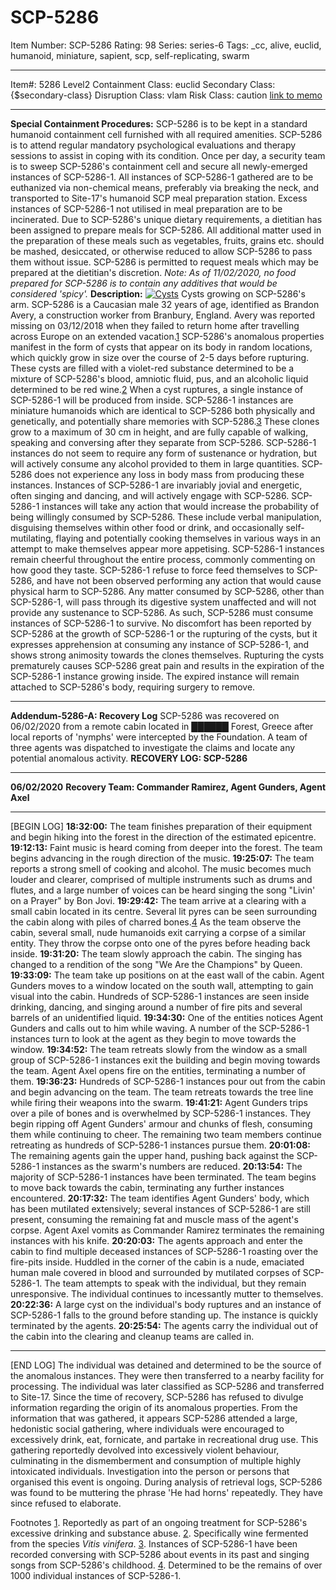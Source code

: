# SCP-5286
Item Number: SCP-5286
Rating: 98
Series: series-6
Tags: _cc, alive, euclid, humanoid, miniature, sapient, scp, self-replicating, swarm

---

Item#: 5286
Level2
Containment Class:
euclid
Secondary Class:
{$secondary-class}
Disruption Class:
vlam
Risk Class:
caution
[link to memo](/classification-committee-memo)  

* * *
**Special Containment Procedures:**
SCP-5286 is to be kept in a standard humanoid containment cell furnished with all required amenities. SCP-5286 is to attend regular mandatory psychological evaluations and therapy sessions to assist in coping with its condition.
Once per day, a security team is to sweep SCP-5286's containment cell and secure all newly-emerged instances of SCP-5286-1. All instances of SCP-5286-1 gathered are to be euthanized via non-chemical means, preferably via breaking the neck, and transported to Site-17's humanoid SCP meal preparation station. Excess instances of SCP-5286-1 not utilised in meal preparation are to be incinerated.
Due to SCP-5286's unique dietary requirements, a dietitian has been assigned to prepare meals for SCP-5286. All additional matter used in the preparation of these meals such as vegetables, fruits, grains etc. should be mashed, desiccated, or otherwise reduced to allow SCP-5286 to pass them without issue. SCP-5286 is permitted to request meals which may be prepared at the dietitian's discretion.
_Note: As of 11/02/2020, no food prepared for SCP-5286 is to contain any additives that would be considered 'spicy'._
**Description:**
[![Cysts](https://scp-wiki.wdfiles.com/local--resized-images/scp-5286/Cysts/medium.jpg)](https://scp-wiki.wdfiles.com/local--files/scp-5286/Cysts)
Cysts growing on SCP-5286's arm.
SCP-5286 is a Caucasian male 32 years of age, identified as Brandon Avery, a construction worker from Branbury, England. Avery was reported missing on 03/12/2018 when they failed to return home after travelling across Europe on an extended vacation.[1](javascript:;) SCP-5286's anomalous properties manifest in the form of cysts that appear on its body in random locations, which quickly grow in size over the course of 2-5 days before rupturing. These cysts are filled with a violet-red substance determined to be a mixture of SCP-5286's blood, amniotic fluid, pus, and an alcoholic liquid determined to be red wine.[2](javascript:;) When a cyst ruptures, a single instance of SCP-5286-1 will be produced from inside.
SCP-5286-1 instances are miniature humanoids which are identical to SCP-5286 both physically and genetically, and potentially share memories with SCP-5286.[3](javascript:;) These clones grow to a maximum of 30 cm in height, and are fully capable of walking, speaking and conversing after they separate from SCP-5286. SCP-5286-1 instances do not seem to require any form of sustenance or hydration, but will actively consume any alcohol provided to them in large quantities. SCP-5286 does not experience any loss in body mass from producing these instances.
Instances of SCP-5286-1 are invariably jovial and energetic, often singing and dancing, and will actively engage with SCP-5286. SCP-5286-1 instances will take any action that would increase the probability of being willingly consumed by SCP-5286. These include verbal manipulation, disguising themselves within other food or drink, and occasionally self-mutilating, flaying and potentially cooking themselves in various ways in an attempt to make themselves appear more appetising. SCP-5286-1 instances remain cheerful throughout the entire process, commonly commenting on how good they taste. SCP-5286-1 refuse to force feed themselves to SCP-5286, and have not been observed performing any action that would cause physical harm to SCP-5286. Any matter consumed by SCP-5286, other than SCP-5286-1, will pass through its digestive system unaffected and will not provide any sustenance to SCP-5286. As such, SCP-5286 must consume instances of SCP-5286-1 to survive.
No discomfort has been reported by SCP-5286 at the growth of SCP-5286-1 or the rupturing of the cysts, but it expresses apprehension at consuming any instance of SCP-5286-1, and shows strong animosity towards the clones themselves. Rupturing the cysts prematurely causes SCP-5286 great pain and results in the expiration of the SCP-5286-1 instance growing inside. The expired instance will remain attached to SCP-5286's body, requiring surgery to remove.
* * *
**Addendum-5286-A: Recovery Log**
SCP-5286 was recovered on 06/02/2020 from a remote cabin located in ██████ Forest, Greece after local reports of 'nymphs' were intercepted by the Foundation. A team of three agents was dispatched to investigate the claims and locate any potential anomalous activity.
**RECOVERY LOG: SCP-5286**
* * *
**06/02/2020**
**Recovery Team: Commander Ramirez, Agent Gunders, Agent Axel**
* * *
[BEGIN LOG]
**18:32:00:** The team finishes preparation of their equipment and begin hiking into the forest in the direction of the estimated epicentre.
**19:12:13:** Faint music is heard coming from deeper into the forest. The team begins advancing in the rough direction of the music.
**19:25:07:** The team reports a strong smell of cooking and alcohol. The music becomes much louder and clearer, comprised of multiple instruments such as drums and flutes, and a large number of voices can be heard singing the song "Livin' on a Prayer" by Bon Jovi.
**19:29:42:** The team arrive at a clearing with a small cabin located in its centre. Several lit pyres can be seen surrounding the cabin along with piles of charred bones.[4](javascript:;) As the team observe the cabin, several small, nude humanoids exit carrying a corpse of a similar entity. They throw the corpse onto one of the pyres before heading back inside.
**19:31:20:** The team slowly approach the cabin. The singing has changed to a rendition of the song "We Are the Champions" by Queen.
**19:33:09:** The team take up positions on at the east wall of the cabin. Agent Gunders moves to a window located on the south wall, attempting to gain visual into the cabin. Hundreds of SCP-5286-1 instances are seen inside drinking, dancing, and singing around a number of fire pits and several barrels of an unidentified liquid.
**19:34:30:** One of the entities notices Agent Gunders and calls out to him while waving. A number of the SCP-5286-1 instances turn to look at the agent as they begin to move towards the window.
**19:34:52:** The team retreats slowly from the window as a small group of SCP-5286-1 instances exit the building and begin moving towards the team. Agent Axel opens fire on the entities, terminating a number of them.
**19:36:23:** Hundreds of SCP-5286-1 instances pour out from the cabin and begin advancing on the team. The team retreats towards the tree line while firing their weapons into the swarm.
**19:41:21:** Agent Gunders trips over a pile of bones and is overwhelmed by SCP-5286-1 instances. They begin ripping off Agent Gunders' armour and chunks of flesh, consuming them while continuing to cheer. The remaining two team members continue retreating as hundreds of SCP-5286-1 instances pursue them.
**20:01:08:** The remaining agents gain the upper hand, pushing back against the SCP-5286-1 instances as the swarm's numbers are reduced.
**20:13:54:** The majority of SCP-5286-1 instances have been terminated. The team begins to move back towards the cabin, terminating any further instances encountered.
**20:17:32:** The team identifies Agent Gunders' body, which has been mutilated extensively; several instances of SCP-5286-1 are still present, consuming the remaining fat and muscle mass of the agent's corpse. Agent Axel vomits as Commander Ramirez terminates the remaining instances with his knife.
**20:20:03:** The agents approach and enter the cabin to find multiple deceased instances of SCP-5286-1 roasting over the fire-pits inside. Huddled in the corner of the cabin is a nude, emaciated human male covered in blood and surrounded by mutilated corpses of SCP-5286-1. The team attempts to speak with the individual, but they remain unresponsive. The individual continues to incessantly mutter to themselves.
**20:22:36:** A large cyst on the individual's body ruptures and an instance of SCP-5286-1 falls to the ground before standing up. The instance is quickly terminated by the agents.
**20:25:54:** The agents carry the individual out of the cabin into the clearing and cleanup teams are called in.
* * *
[END LOG]
The individual was detained and determined to be the source of the anomalous instances. They were then transferred to a nearby facility for processing. The individual was later classified as SCP-5286 and transferred to Site-17.
Since the time of recovery, SCP-5286 has refused to divulge information regarding the origin of its anomalous properties. From the information that was gathered, it appears SCP-5286 attended a large, hedonistic social gathering, where individuals were encouraged to excessively drink, eat, fornicate, and partake in recreational drug use. This gathering reportedly devolved into excessively violent behaviour, culminating in the dismemberment and consumption of multiple highly intoxicated individuals. Investigation into the person or persons that organised this event is ongoing.
During analysis of retrieval logs, SCP-5286 was found to be muttering the phrase 'He had horns' repeatedly. They have since refused to elaborate.
  
  

Footnotes
[1](javascript:;). Reportedly as part of an ongoing treatment for SCP-5286's excessive drinking and substance abuse.
[2](javascript:;). Specifically wine fermented from the species _Vitis vinifera_.
[3](javascript:;). Instances of SCP-5286-1 have been recorded conversing with SCP-5286 about events in its past and singing songs from SCP-5286's childhood.
[4](javascript:;). Determined to be the remains of over 1000 individual instances of SCP-5286-1.